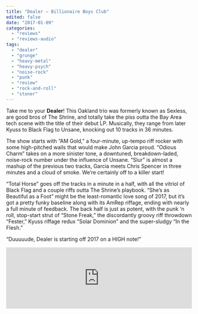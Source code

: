 ```yaml
---
title: "Dealer – Billionaire Boys Club"
edited: false
date: "2017-01-09"
categories:
  - "reviews"
  - "reviews-audio"
tags:
  - "dealer"
  - "grunge"
  - "heavy-metal"
  - "heavy-psych"
  - "noise-rock"
  - "punk"
  - "review"
  - "rock-and-roll"
  - "stoner"
---
```


Take me to your **Dealer**! This Oakland trio was formerly known as Sexless, are good bros of The Shrine, and totally take the piss outta the Bay Area tech scene with the title of their debut LP. Musically, they range from later Kyuss to Black Flag to Unsane, knocking out 10 tracks in 36 minutes.

The show starts with “AM Gold,” a four-minute, up-tempo riff rocker with some high-pitched wails that would make John Garcia proud. “Odious Charm” takes on a more sinister tone, a downtuned, breakdown-laded, noise-rock number under the influence of Unsane. “Slur” is almost a mashup of the previous two tracks, Garcia meets Chris Spencer in three minutes and a cloud of smoke. We’re certainly off to a killer start!

“Total Horse” goes off the tracks in a minute in a half, with all the vitriol of Black Flag and a couple riffs outta The Shrine’s playbook. “She’s as Beautiful as a Foot” might be the least-romantic love song of 2017, but it’s got a pretty funky baseline along with its AmRep riffage, ending with nearly a full minute of feedback. The back half is just as potent, with the punk ‘n roll, stop-start strut of “Stone Freak,” the discordantly groovy riff throwdown “Fester,” Kyuss riffage redux “Solar Dominion” and the super-sludgy “In the Flesh.”

“Duuuuude, Dealer is starting off 2017 on a HIGH note!”

<iframe src="https://w.soundcloud.com/player/?url=https%3A//api.soundcloud.com/tracks/294248128&amp;color=ff5500&amp;auto_play=false&amp;hide_related=false&amp;show_comments=true&amp;show_user=true&amp;show_reposts=false" width="100%" height="166" frameborder="no" scrolling="no"></iframe>
